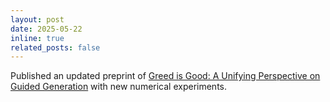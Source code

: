 ```yaml
---
layout: post
date: 2025-05-22
inline: true
related_posts: false
---
```


Published an updated preprint of [Greed is Good: A Unifying Perspective on Guided Generation](https://arxiv.org/abs/2502.08006) with new numerical experiments.
